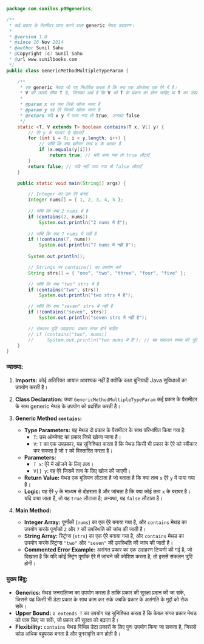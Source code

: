 ```java
package com.sunilos.p09generics;

/**
 * कई प्रकार के पैरामीटर प्राप्त करने वाला generic मेथड उदाहरण।
 * 
 * @version 1.0
 * @since 16 Nov 2014
 * @author Sunil Sahu
 * @Copyright (c) Sunil Sahu
 * @url www.sunilbooks.com
 */
public class GenericMethodMultipleTypeParam {

    /**
     * एक generic मेथड जो यह निर्धारित करता है कि क्या एक ऑब्जेक्ट एक ऐरे में है।
     * V की ऊपरी सीमा T है, जिसका अर्थ है कि V को T के प्रकार का होना चाहिए या T का उपप्रकार होना चाहिए।
     * 
     * @param x वह तत्व जिसे खोजा जाना है
     * @param y वह ऐरे जिसमें खोजा जाना है
     * @return यदि x y में पाया गया तो true, अन्यथा false
     */
    static <T, V extends T> boolean contains(T x, V[] y) {
        // ऐरे y के माध्यम से दोहराएँ
        for (int i = 0; i < y.length; i++) {
            // जाँचें कि क्या वर्तमान तत्व x के बराबर है
            if (x.equals(y[i])) 
                return true; // यदि पाया गया तो true लौटाएँ
        }
        return false; // यदि नहीं पाया गया तो false लौटाएँ
    }

    public static void main(String[] args) {

        // Integer का एक ऐरे बनाएं
        Integer nums[] = { 1, 2, 3, 4, 5 };
        
        // जाँचें कि क्या 2 nums में है
        if (contains(2, nums)) 
            System.out.println("2 nums में है");
        
        // जाँचें कि क्या 7 nums में नहीं है
        if (!contains(7, nums)) 
            System.out.println("7 nums में नहीं है");
        
        System.out.println();

        // Strings पर contains() का उपयोग करें
        String strs[] = { "one", "two", "three", "four", "five" };

        // जाँचें कि क्या "two" strs में है
        if (contains("two", strs)) 
            System.out.println("two strs में है");

        // जाँचें कि क्या "seven" strs में नहीं है
        if (!contains("seven", strs)) 
            System.out.println("seven strs में नहीं है");

        // संकलन त्रुटि उदाहरण: प्रकार संगत होने चाहिए
        // if (contains("two", nums))
        //     System.out.println("two nums में है"); // यह संकलन समय की त्रुटि का कारण बनेगा
    }
}
```

### व्याख्या:

1. **Imports:** कोई अतिरिक्त आयात आवश्यक नहीं हैं क्योंकि कक्षा बुनियादी Java सुविधाओं का उपयोग करती है।

2. **Class Declaration:** कक्षा `GenericMethodMultipleTypeParam` कई प्रकार के पैरामीटर के साथ generic मेथड के उपयोग को प्रदर्शित करती है।

3. **Generic Method `contains`:**
   - **Type Parameters:** यह मेथड दो प्रकार के पैरामीटर के साथ परिभाषित किया गया है:
     - `T`: उस ऑब्जेक्ट का प्रकार जिसे खोजा जाना है।
     - `V`: `T` का एक उपप्रकार, यह सुनिश्चित करता है कि मेथड किसी भी प्रकार के ऐरे को स्वीकार कर सकता है जो `T` को विस्तारित करता है।
   - **Parameters:**
     - `T x`: ऐरे में खोजने के लिए तत्व।
     - `V[] y`: वह ऐरे जिसमें तत्व के लिए खोज की जाएगी।
   - **Return Value:** मेथड एक बूलियन लौटाता है जो बताता है कि क्या तत्व `x` ऐरे `y` में पाया गया है।
   - **Logic:** यह ऐरे `y` के माध्यम से दोहराता है और जांचता है कि क्या कोई तत्व `x` के बराबर है। यदि पाया जाता है, तो यह `true` लौटाता है; अन्यथा, यह `false` लौटाता है।

4. **Main Method:**
   - **Integer Array:** पूर्णांकों (`nums`) का एक ऐरे बनाया गया है, और `contains` मेथड का उपयोग करके पूर्णांकों `2` और `7` की उपस्थिति की जांच की जाती है।
   - **String Array:** स्ट्रिंग्स (`strs`) का एक ऐरे बनाया गया है, और `contains` मेथड का उपयोग करके स्ट्रिंग्स `"two"` और `"seven"` की उपस्थिति की जांच की जाती है।
   - **Commented Error Example:** असंगत प्रकार का एक उदाहरण टिप्पणी की गई है, जो दिखाता है कि यदि कोई स्ट्रिंग पूर्णांक ऐरे में जांचने की कोशिश करता है, तो इससे संकलन त्रुटि होगी। 

### मुख्य बिंदु:
- **Generics:** मेथड जनरालिज्म का उपयोग करता है ताकि प्रकार की सुरक्षा प्रदान की जा सके, जिससे यह किसी भी डेटा प्रकार के साथ काम कर सके जबकि प्रकार के असंगति के मुद्दों को रोक सके।
- **Upper Bound:** `V extends T` का उपयोग यह सुनिश्चित करता है कि केवल संगत प्रकार मेथड को पास किए जा सकें, जो प्रकार की सुरक्षा को बढ़ाता है।
- **Flexibility:** `contains` मेथड विभिन्न डेटा प्रकारों के लिए पुनः उपयोग किया जा सकता है, जिससे कोड अधिक बहुपरक बनता है और पुनरावृत्ति कम होती है।
